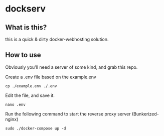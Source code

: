 # dockserv



## What is this?

this is a quick & dirty docker-webhosting solution.

## How to use

Obviously you'll need a server of some kind, and grab this repo.

Create a .env file based on the example.env

``cp ./example.env ./.env``

Edit the file, and save it.

``nano .env``

Run the following command to start the reverse proxy server (Bunkerized-nginx)

``sudo ./docker-compose up -d``


